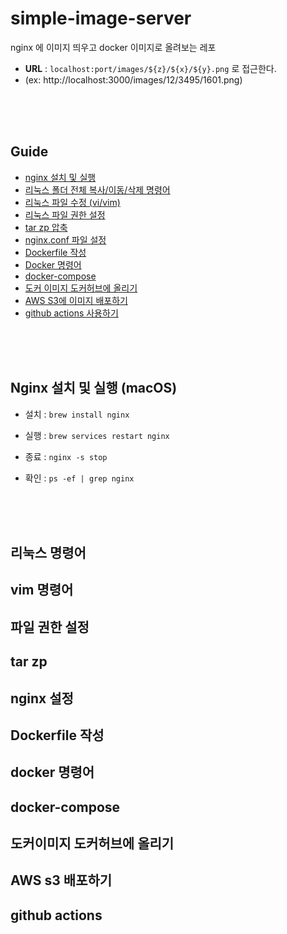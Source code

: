# simple-image-server
nginx 에 이미지 띄우고 docker 이미지로 올려보는 레포

- __URL__ : `localhost:port/images/${z}/${x}/${y}.png` 로 접근한다. 
- (ex: http://localhost:3000/images/12/3495/1601.png) <br  />


<br />
<br />
<br />

## Guide

- [nginx 설치 및 실행](#nginx-설치-및-실행-macos)
- [리눅스 폴더 전체 복사/이동/삭제 명령어](#리눅스-명령어)
- [리눅스 파일 수정 (vi/vim)](#vim-명령어)
- [리눅스 파일 권한 설정](#파일-권한-설정)
- [tar zp 압축](#tar-zp)
- [nginx.conf 파일 설정](#nginx-설정)
- [Dockerfile 작성](#dockerfile-작성)
- [Docker 명령어](#docker-명령어)
- [docker-compose](#docker-compose)
- [도커 이미지 도커허브에 올리기](#도커이미지-도커허브에-올리기)
- [AWS S3에 이미지 배포하기](#aws-s3-배포하기)
- [github actions 사용하기](#github-actions)


<br />
<br />
<br />


## Nginx 설치 및 실행 (macOS)

- 설치 : `brew install nginx`

- 실행 : `brew services restart nginx`
  
- 종료 : `nginx -s stop`

- 확인 : `ps -ef | grep nginx`



<br />
<br />
<br />


## 리눅스 명령어


## vim 명령어

## 파일 권한 설정

## tar zp

## nginx 설정


## Dockerfile 작성


## docker 명령어


## docker-compose


## 도커이미지 도커허브에 올리기

## AWS s3 배포하기

## github actions

